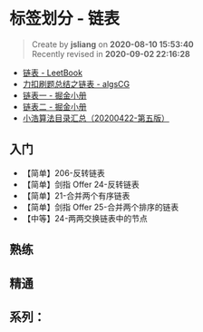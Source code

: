 标签划分 - 链表
===

> Create by **jsliang** on **2020-08-10 15:53:40**  
> Recently revised in **2020-09-02 22:16:28**

* [链表 - LeetBook](https://leetcode-cn.com/leetbook/detail/linked-list/)
* [力扣刷题总结之链表 - algsCG](https://leetcode-cn.com/circle/article/YGr54o/)
* [链表一 - 掘金小册](https://juejin.im/book/6844733800300150797/section/6844733800354676743)
* [链表二 - 掘金小册](https://juejin.im/book/6844733800300150797/section/6844733800354676744)
* [小浩算法目录汇总（20200422-第五版）](https://mp.weixin.qq.com/s/3eJNKDTZ5y5icMnfv9Is_w)

## 入门

* 【简单】206-反转链表
* 【简单】剑指 Offer 24-反转链表
* 【简单】21-合并两个有序链表
* 【简单】剑指 Offer 25-合并两个排序的链表
* 【中等】24-两两交换链表中的节点

## 熟练



## 精通



## 系列：